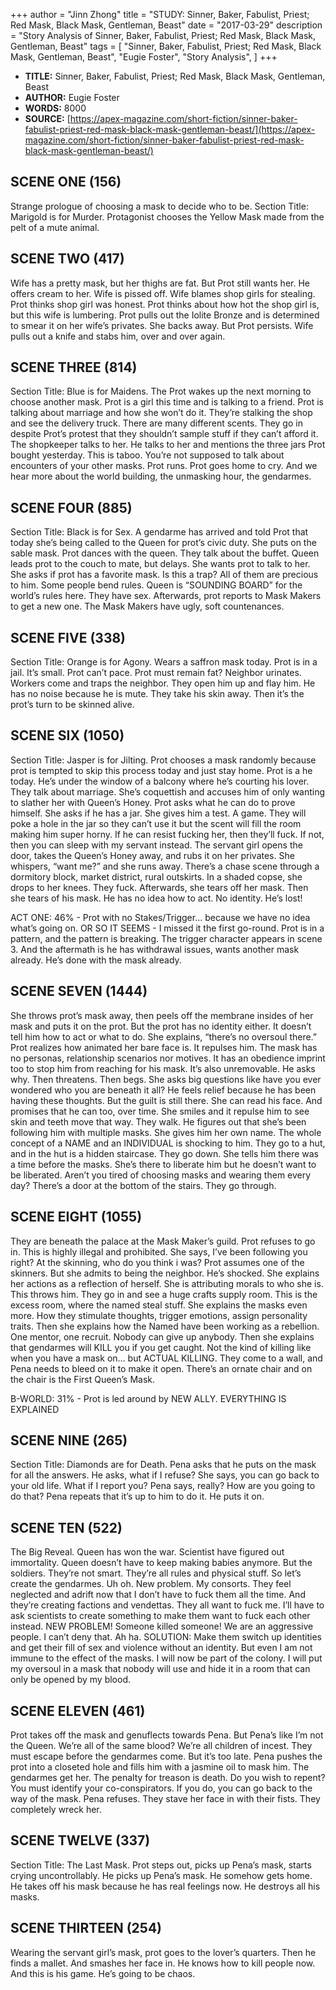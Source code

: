 +++
author = "Jinn Zhong"
title = "STUDY: Sinner, Baker, Fabulist, Priest; Red Mask, Black Mask, Gentleman, Beast"
date = "2017-03-29"
description = "Story Analysis of Sinner, Baker, Fabulist, Priest; Red Mask, Black Mask, Gentleman, Beast"
tags = [
    "Sinner, Baker, Fabulist, Priest; Red Mask, Black Mask, Gentleman, Beast",
    "Eugie Foster",
    "Story Analysis",
]
+++

* **TITLE:** Sinner, Baker, Fabulist, Priest; Red Mask, Black Mask, Gentleman, Beast
* **AUTHOR:** Eugie Foster
* **WORDS:** 8000
* **SOURCE:** [https://apex-magazine.com/short-fiction/sinner-baker-fabulist-priest-red-mask-black-mask-gentleman-beast/](https://apex-magazine.com/short-fiction/sinner-baker-fabulist-priest-red-mask-black-mask-gentleman-beast/)

## SCENE ONE (156)
Strange prologue of choosing a mask to decide who to be. Section Title: Marigold is for Murder. Protagonist chooses the Yellow Mask made from the pelt of a mute animal.

## SCENE TWO (417)
Wife has a pretty mask, but her thighs are fat. But Prot still wants her. He offers cream to her. Wife is pissed off. Wife blames shop girls for stealing. Prot thinks shop girl was honest. Prot thinks about how hot the shop girl is, but this wife is lumbering. Prot pulls out the Iolite Bronze and is determined to smear it on her wife’s privates. She backs away. But Prot persists. Wife pulls out a knife and stabs him, over and over again.

## SCENE THREE (814)
Section Title: Blue is for Maidens. The Prot wakes up the next morning to choose another mask. Prot is a girl this time and is talking to a friend. Prot is talking about marriage and how she won’t do it. They’re stalking the shop and see the delivery truck. There are many different scents. They go in despite Prot’s protest that they shouldn’t sample stuff if they can’t afford it. The shopkeeper talks to her. He talks to her and mentions the three jars Prot bought yesterday. This is taboo. You’re not supposed to talk about encounters of your other masks. Prot runs. Prot goes home to cry. And we hear more about the world building, the unmasking hour, the gendarmes. 

## SCENE FOUR (885)
Section Title: Black is for Sex. A gendarme has arrived and told Prot that today she’s being called to the Queen for prot’s civic duty. She puts on the sable mask. Prot dances with the queen. They talk about the buffet. Queen leads prot to the couch to mate, but delays. She wants prot to talk to her. She asks if prot has a favorite mask. Is this a trap? All of them are precious to him. Some people bend rules. Queen is “SOUNDING BOARD” for the world’s rules here. They have sex. Afterwards, prot reports to Mask Makers to get a new one. The Mask Makers have ugly, soft countenances.

## SCENE FIVE (338)
Section Title: Orange is for Agony. Wears a saffron mask today. Prot is in a jail. It’s small. Prot can’t pace. Prot must remain fat? Neighbor urinates. Workers come and traps the neighbor. They open him up and flay him. He has no noise because he is mute. They take his skin away. Then it’s the prot’s turn to be skinned alive.

## SCENE SIX (1050)
Section Title: Jasper is for Jilting. Prot chooses a mask randomly because prot is tempted to skip this process today and just stay home. Prot is a he today. He’s under the window of a balcony where he’s courting his lover. They talk about marriage. She’s coquettish and accuses him of only wanting to slather her with Queen’s Honey. Prot asks what he can do to prove himself. She asks if he has a jar. She gives him a test. A game. They will poke a hole in the jar so they can’t use it but the scent will fill the room making him super horny. If he can resist fucking her, then they’ll fuck. If not, then you can sleep with my servant instead. The servant girl opens the door, takes the Queen’s Honey away, and rubs it on her privates. She whispers, “want me?” and she runs away. There’s a chase scene through a dormitory block, market district, rural outskirts. In a shaded copse, she drops to her knees. They fuck. Afterwards, she tears off her mask. Then she tears of his mask. He has no idea how to act. No identity. He’s lost!

ACT ONE: 46% - Prot with no Stakes/Trigger… because we have no idea what’s going on.
OR SO IT SEEMS - I missed it the first go-round. Prot is in a pattern, and the pattern is breaking.
The trigger character appears in scene 3. And the aftermath is he has withdrawal issues, wants another mask already. He’s done with the mask already.

## SCENE SEVEN (1444)
She throws prot’s mask away, then peels off the membrane insides of her mask and puts it on the prot. But the prot has no identity either. It doesn’t tell him how to act or what to do. She explains, “there’s no oversoul there.” Prot realizes how animated her bare face is. It repulses him. The mask has no personas, relationship scenarios nor motives. It has an obedience imprint too to stop him from reaching for his mask. It’s also unremovable. He asks why. Then threatens. Then begs. She asks big questions like have you ever wondered who you are beneath it all? He feels relief because he has been having these thoughts. But the guilt is still there. She can read his face. And promises that he can too, over time. She smiles and it repulse him to see skin and teeth move that way. They walk. He figures out that she’s been following him with multiple masks. She gives him her own name. The whole concept of a NAME and an INDIVIDUAL is shocking to him. They go to a hut, and in the hut is a hidden staircase. They go down. She tells him there was a time before the masks. She’s there to liberate him but he doesn’t want to be liberated. Aren’t you tired of choosing masks and wearing them every day? There’s a door at the bottom of the stairs. They go through.

## SCENE EIGHT (1055)
They are beneath the palace at the Mask Maker’s guild. Prot refuses to go in. This is highly illegal and prohibited. She says, I’ve been following you right? At the skinning, who do you think i was? Prot assumes one of the skinners. But she admits to being the neighbor. He’s shocked. She explains her actions as a reflection of herself. She is attributing morals to who she is. This throws him. They go in and see a huge crafts supply room. This is the excess room, where the named steal stuff. She explains the masks even more. How they stimulate thoughts, trigger emotions, assign personality traits. Then she explains how the Named have been working as a rebellion. One mentor, one recruit. Nobody can give up anybody. Then she explains that gendarmes will KILL you if you get caught. Not the kind of killing like when you have a mask on… but ACTUAL KILLING. They come to a wall, and Pena needs to bleed on it to make it open. There’s an ornate chair and on the chair is the First Queen’s Mask. 

B-WORLD: 31% - Prot is led around by NEW ALLY. EVERYTHING IS EXPLAINED

## SCENE NINE (265)
Section Title: Diamonds are for Death. Pena asks that he puts on the mask for all the answers. He asks, what if I refuse? She says, you can go back to your old life. What if I report you? Pena says, really? How are you going to do that? Pena repeats that it’s up to him to do it. He puts it on.

## SCENE TEN (522)
The Big Reveal. Queen has won the war. Scientist have figured out immortality. Queen doesn’t have to keep making babies anymore. But the soldiers. They’re not smart. They’re all rules and physical stuff. So let’s create the gendarmes. Uh oh. New problem. My consorts. They feel neglected and adrift now that I don’t have to fuck them all the time. And they’re creating factions and vendettas. They all want to fuck me. I’ll have to ask scientists to create something to make them want to fuck each other instead. NEW PROBLEM! Someone killed someone! We are an aggressive people. I can’t deny that. Ah ha. SOLUTION: Make them switch up identities and get their fill of sex and violence without an identity. But even I am not immune to the effect of the masks. I will now be part of the colony. I will put my oversoul in a mask that nobody will use and hide it in a room that can only be opened by my blood.

## SCENE ELEVEN (461)
Prot takes off the mask and genuflects towards Pena. But Pena’s like I’m not the Queen. We’re all of the same blood? We’re all children of incest. They must escape before the gendarmes come. But it’s too late. Pena pushes the prot into a closeted hole and fills him with a jasmine oil to mask him. The gendarmes get her. The penalty for treason is death. Do you wish to repent? You must identify your co-conspirators. If you do, you can go back to the way of the mask. Pena refuses. They stave her face in with their fists. They completely wreck her.

## SCENE TWELVE (337)
Section Title: The Last Mask. Prot steps out, picks up Pena’s mask, starts crying uncontrollably. He picks up Pena’s mask. He somehow gets home. He takes off his mask because he has real feelings now. He destroys all his masks. 

## SCENE THIRTEEN (254)
Wearing the servant girl’s mask, prot goes to the lover’s quarters. Then he finds a mallet. And smashes her face in. He knows how to kill people now. And this is his game. He’s going to be chaos.
